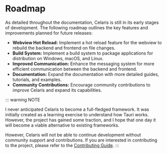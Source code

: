 # Roadmap

As detailed throughout the documentation, Celaris is still in its early stages of development. The following roadmap outlines the key features and improvements planned for future releases:

- **Webview Hot Reload:** Implement a hot reload feature for the webview to rebuild the backend and frontend on file changes.
- **Build System:** Implement a build system to package applications for distribution on Windows, macOS, and Linux.
- **Improved Communication:** Enhance the messaging system for more efficient communication between the backend and frontend.
- **Documentation:** Expand the documentation with more detailed guides, tutorials, and examples.
- **Community Contributions:** Encourage community contributions to improve Celaris and expand its capabilities.

::: warning NOTE

I never anticipated Celaris to become a full-fledged framework. It was initially created as a learning exercise to understand how Tauri works. However, the project has gained some traction, and I hope that one day it will become a viable alternative to existing frameworks.

However, Celaris will not be able to continue development without community support and contributions. If you are interested in contributing to the project, please refer to the [Contributing Guide](/contributing).
:::